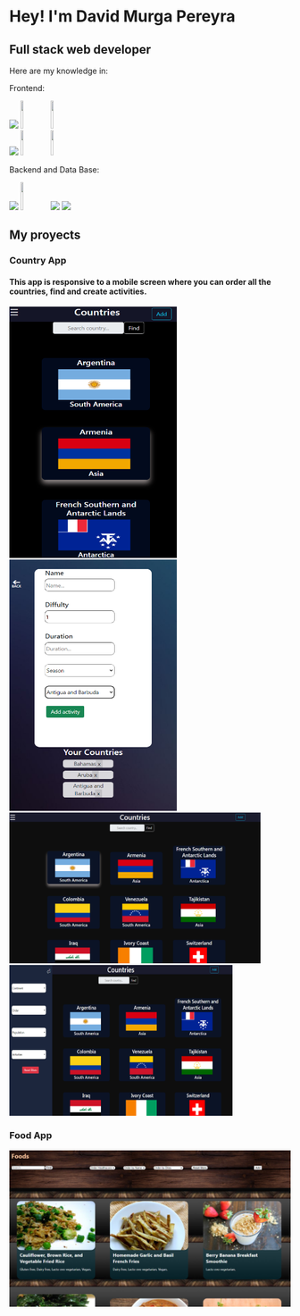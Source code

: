 <h1>Hey! I'm David Murga Pereyra</h1> 

<strong><h2>Full stack web developer</h2></strong>

Here are my knowledge in: 


Frontend:

<p>
  <code><img width="10%" src="https://www.vectorlogo.zone/logos/w3_html5/w3_html5-ar21.svg"></code>
  <code><img width="10%" height="50px" src="https://github.com/WanCirone/wancirone/blob/main/logos/1200px-Devicon-css3-plain.svg.png"></code>
  <code><img width="10%" height="50px" src="https://github.com/WanCirone/wancirone/blob/main/logos/javascript-1.svg"></code>
  <br />
  <code><img width="10%" src="https://www.vectorlogo.zone/logos/reactjs/reactjs-ar21.svg"></code>
  <code><img width="10%" height="45" src="https://cdn.worldvectorlogo.com/logos/redux.svg"></code>
   <code><img width="10%" height="45" src="https://cdn.worldvectorlogo.com/logos/bootstrap-4.svg"></code>
  
  Backend and Data Base:
  
  <code><img width="10%" src="https://www.vectorlogo.zone/logos/nodejs/nodejs-ar21.svg"></code>
  <code><img  width="10%" height="50px" src="https://github.com/WanCirone/wancirone/blob/main/logos/expressjs.svg"></code>
  <code><img width="10%" src="https://www.vectorlogo.zone/logos/postgresql/postgresql-ar21.svg"></code>
  <code><img width="10%" src="https://www.vectorlogo.zone/logos/sequelizejs/sequelizejs-ar21.svg"></code>
  <br />
</p>

<h2>My proyects</h2>

<h3>Country App</h3>

<h4>This app is responsive to a mobile screen where you can order all the countries, find and create activities.</h4>
  <span>
<img width='300px' height='450px' src='https://github.com/David-j787/David-j787/blob/main/home-mobile.png'/>
<img width='300px' height='450px' src='https://github.com/David-j787/David-j787/blob/main/add-mobile.png'/>
  </span>
  <span>
<img width='450px' height='270px' src='https://github.com/David-j787/David-j787/blob/main/home-pc.png'/>
<img width='400px' height='270px' src='https://github.com/David-j787/David-j787/blob/main/menu-pc.png'/>
  </span>


<h3>Food App</h3>

<img src='https://github.com/David-j787/David-j787/blob/main/Screenshot_13.png'>



